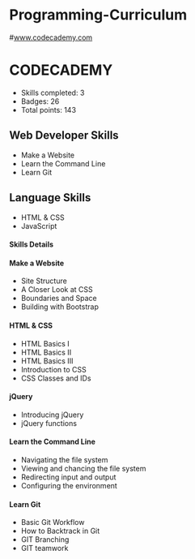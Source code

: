 # Programming-Curriculum

#www.codecademy.com
# CODECADEMY
- Skills completed: 3 
- Badges: 26
- Total points: 143

## Web Developer Skills
- Make a Website
- Learn the Command Line
- Learn Git

## Language Skills
- HTML & CSS
- JavaScript

#### Skills Details
#### Make a Website
- Site Structure
- A Closer Look at CSS
- Boundaries and Space
- Building with Bootstrap

#### HTML & CSS
- HTML Basics I
- HTML Basics II
- HTML Basics III
- Introduction to CSS
- CSS Classes and IDs


#### jQuery
- Introducing jQuery
- jQuery functions

#### Learn the Command Line
- Navigating the file system
- Viewing and chancing the file system
- Redirecting input and output
- Configuring the environment

#### Learn Git
- Basic Git Workflow
- How to Backtrack in Git
- GIT Branching
- GIT teamwork

